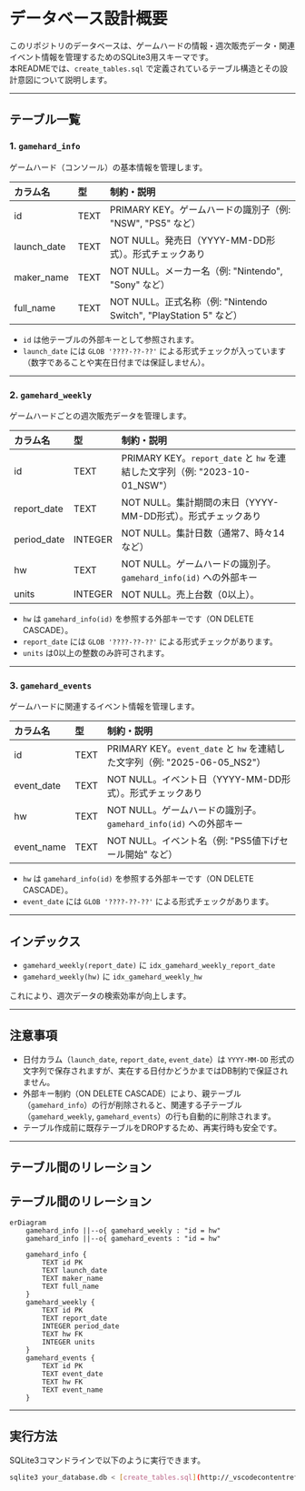 # データベース設計概要

このリポジトリのデータベースは、ゲームハードの情報・週次販売データ・関連イベント情報を管理するためのSQLite3用スキーマです。  
本READMEでは、`create_tables.sql` で定義されているテーブル構造とその設計意図について説明します。

---

## テーブル一覧

### 1. `gamehard_info`

ゲームハード（コンソール）の基本情報を管理します。

| カラム名      | 型    | 制約・説明                                                                 |
|:------------- |:----- |:-------------------------------------------------------------------------- |
| id            | TEXT  | PRIMARY KEY。ゲームハードの識別子（例: "NSW", "PS5" など）                |
| launch_date   | TEXT  | NOT NULL。発売日（YYYY-MM-DD形式）。形式チェックあり                       |
| maker_name    | TEXT  | NOT NULL。メーカー名（例: "Nintendo", "Sony" など）                        |
| full_name     | TEXT  | NOT NULL。正式名称（例: "Nintendo Switch", "PlayStation 5" など）          |

- `id` は他テーブルの外部キーとして参照されます。
- `launch_date` には `GLOB '????-??-??'` による形式チェックが入っています（数字であることや実在日付までは保証しません）。

---

### 2. `gamehard_weekly`

ゲームハードごとの週次販売データを管理します。

| カラム名      | 型    | 制約・説明                                                                 |
|:------------- |:----- |:-------------------------------------------------------------------------- |
| id            | TEXT  | PRIMARY KEY。`report_date` と `hw` を連結した文字列（例: "2023-10-01_NSW"）|
| report_date   | TEXT  | NOT NULL。集計期間の末日（YYYY-MM-DD形式）。形式チェックあり                |
| period_date   | INTEGER| NOT NULL。集計日数（通常7、時々14など）                                   |
| hw            | TEXT  | NOT NULL。ゲームハードの識別子。`gamehard_info(id)` への外部キー           |
| units         | INTEGER| NOT NULL。売上台数（0以上）。                                             |

- `hw` は `gamehard_info(id)` を参照する外部キーです（ON DELETE CASCADE）。
- `report_date` には `GLOB '????-??-??'` による形式チェックがあります。
- `units` は0以上の整数のみ許可されます。

---

### 3. `gamehard_events`

ゲームハードに関連するイベント情報を管理します。

| カラム名      | 型    | 制約・説明                                                                 |
|:------------- |:----- |:-------------------------------------------------------------------------- |
| id            | TEXT  | PRIMARY KEY。`event_date` と `hw` を連結した文字列（例: "2025-06-05_NS2"） |
| event_date    | TEXT  | NOT NULL。イベント日（YYYY-MM-DD形式）。形式チェックあり                   |
| hw            | TEXT  | NOT NULL。ゲームハードの識別子。`gamehard_info(id)` への外部キー           |
| event_name    | TEXT  | NOT NULL。イベント名（例: "PS5値下げセール開始" など）                     |

- `hw` は `gamehard_info(id)` を参照する外部キーです（ON DELETE CASCADE）。
- `event_date` には `GLOB '????-??-??'` による形式チェックがあります。

---

## インデックス

- `gamehard_weekly(report_date)` に `idx_gamehard_weekly_report_date`
- `gamehard_weekly(hw)` に `idx_gamehard_weekly_hw`

これにより、週次データの検索効率が向上します。

---

## 注意事項

- 日付カラム（`launch_date`, `report_date`, `event_date`）は `YYYY-MM-DD` 形式の文字列で保存されますが、実在する日付かどうかまではDB制約で保証されません。
- 外部キー制約（ON DELETE CASCADE）により、親テーブル（`gamehard_info`）の行が削除されると、関連する子テーブル（`gamehard_weekly`, `gamehard_events`）の行も自動的に削除されます。
- テーブル作成前に既存テーブルをDROPするため、再実行時も安全です。

---

## テーブル間のリレーション

## テーブル間のリレーション

```mermaid
erDiagram
    gamehard_info ||--o{ gamehard_weekly : "id = hw"
    gamehard_info ||--o{ gamehard_events : "id = hw"

    gamehard_info {
        TEXT id PK
        TEXT launch_date
        TEXT maker_name
        TEXT full_name
    }
    gamehard_weekly {
        TEXT id PK
        TEXT report_date
        INTEGER period_date
        TEXT hw FK
        INTEGER units
    }
    gamehard_events {
        TEXT id PK
        TEXT event_date
        TEXT hw FK
        TEXT event_name
    }
```

---

## 実行方法

SQLite3コマンドラインで以下のように実行できます。

```sh
sqlite3 your_database.db < [create_tables.sql](http://_vscodecontentref_/0)


